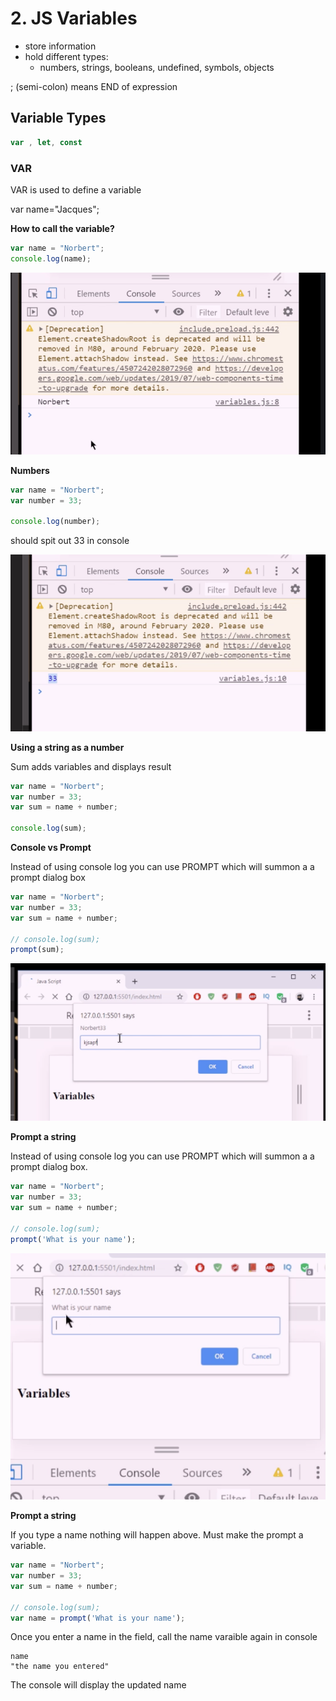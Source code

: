 # 2. JS Variables

- store information
- hold different types:
    - numbers, strings, booleans, undefined, symbols, objects

; (semi-colon) means END of expression

## Variable Types

```jsx
var , let, const
```

### VAR

VAR is used to define a variable

var name="Jacques";

**How to call the variable?**

```jsx
var name = "Norbert";
console.log(name);
```

![](../images/call.png)

**Numbers**

```jsx
var name = "Norbert";
var number = 33;

console.log(number);
```

should spit out 33 in console

![](../images/number.png)

**Using a string as a number**

Sum adds variables and displays result

```jsx
var name = "Norbert";
var number = 33;
var sum = name + number;

console.log(sum);
```

**Console vs Prompt**

Instead of using console log you can use PROMPT which will summon a a prompt dialog box

```jsx
var name = "Norbert";
var number = 33;
var sum = name + number;

// console.log(sum);
prompt(sum);
```

![](../images/jsprompt1.png)

**Prompt a string**

Instead of using console log you can use PROMPT which will summon a a prompt dialog box.

```jsx
var name = "Norbert";
var number = 33;
var sum = name + number;

// console.log(sum);
prompt('What is your name');
```

![](../images/jsprompt.png)


**Prompt a string**

If you type a name nothing will happen above. Must make the prompt a variable.

```jsx
var name = "Norbert";
var number = 33;
var sum = name + number;

// console.log(sum);
var name = prompt('What is your name');
```

Once you enter a name in the field, call the name varaible again in console

```
name
"the name you entered"
```

The console will display the updated name 